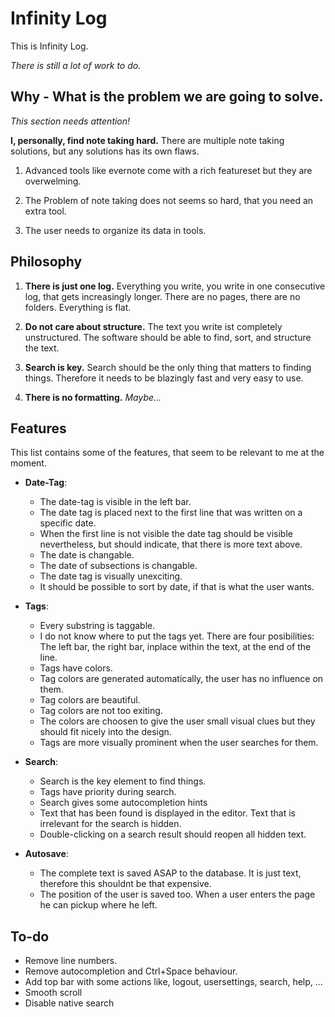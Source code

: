 # Infinity Log

This is Infinity Log.

_There is still a lot of work to do._

## Why - What is the problem we are going to solve.

_This section needs attention!_

__I, personally, find note taking hard.__
There are multiple note taking solutions, but any solutions has its own flaws.

1. Advanced tools like evernote come with a rich featureset but they are overwelming.

1. The Problem of note taking does not seems so hard, that you need an extra tool.

1. The user needs to organize its data in tools.

## Philosophy

1. __There is just one log.__ Everything you write, you write in one consecutive log, that gets increasingly longer. There are no pages, there are no folders. Everything is flat.

1. __Do not care about structure.__ The text you write ist completely unstructured. The software should be able to find, sort, and structure the text.

1. __Search is key.__ Search should be the only thing that matters to finding things. Therefore it needs to be blazingly fast and very easy to use.

1. __There is no formatting.__ _Maybe..._

## Features

This list contains some of the features, that seem to be relevant to me at the moment.

- __Date-Tag__:
  - The date-tag is visible in the left bar.
  - The date tag is placed next to the first line that was written on a specific date.
  - When the first line is not visible the date tag should be visible nevertheless, but should indicate, that there is more text above.
  - The date is changable.
  - The date of subsections is changable.
  - The date tag is visually unexciting.
  - It should be possible to sort by date, if that is what the user wants.

- __Tags__:
  - Every substring is taggable.
  - I do not know where to put the tags yet. There are four posibilities: The left bar, the right bar, inplace within the text, at the end of the line.
  - Tags have colors.
  - Tag colors are generated automatically, the user has no influence on them.
  - Tag colors are beautiful.
  - Tag colors are not too exiting.
  - The colors are choosen to give the user small visual clues but they should fit nicely into the design.
  - Tags are more visually prominent when the user searches for them.

- __Search__:
  - Search is the key element to find things.
  - Tags have priority during search.
  - Search gives some autocompletion hints
  - Text that has been found is displayed in the editor. Text that is irrelevant for the search is hidden.
  - Double-clicking on a search result should reopen all hidden text.

- __Autosave__:
  - The complete text is saved ASAP to the database. It is just text, therefore this shouldnt be that expensive.
  - The position of the user is saved too. When a user enters the page he can pickup where he left.

## To-do

- Remove line numbers.
- Remove autocompletion and Ctrl+Space behaviour.
- Add top bar with some actions like, logout, usersettings, search, help, ...
- Smooth scroll
- Disable native search 